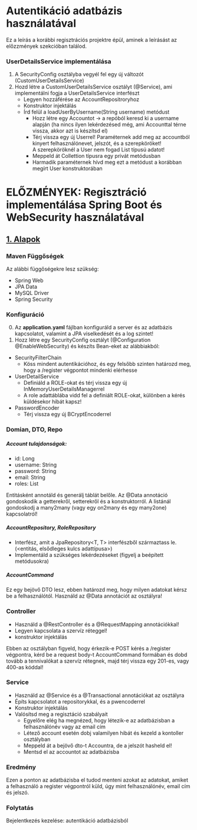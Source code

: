 # Autentikáció adatbázis használatával
Ez a leírás a korábbi regisztrációs projektre épül, aminek a leírásást az előzzmények szekcióban találod.

### UserDetailsService implementálása
1. A SecurityConfig osztályba vegyél fel egy új változót (CustomUserDetailsService)
2. Hozd létre a CustomUserDetailsService osztályt (@Service), ami implementálni fogja a UserDetailsService interfészt
   * Legyen hozzáférése az AccountRepositroryhoz
   * Konstruktor injektálás
   * Írd felül a loadUserByUsername(String username) metódust
     * Hozz létre egy Accountot -> a repóból keresd ki a username alapján (ha nincs ilyen lekérdezésed még, ami Accounttal térne vissza, akkor azt is készítsd el)
     * Térj vissza egy új Userrel! Paraméternek add meg az accountból kinyert felhasználónevet, jelszót, és a szerepköröket!
   <br>A szerepköröknél a User nem fogad List<Role> típusú adatot!</br>
     * Meppeld át Collettion<GrantedAuthority> típusra egy privát metódusban
     * Harmadik paraméternek hívd meg ezt a metódust a korábban megírt User konstruktorában












# ELŐZMÉNYEK: Regisztráció implementálása Spring Boot és WebSecurity használatával

## <u>1. Alapok</u>

### Maven Függőségek

Az alábbi függőségekre lesz szükség:

* Spring Web
* JPA Data
* MySQL Driver
* Spring Security

### Konfiguráció

0. Az <b>application.yaml</b> fájlban konfiguráld a server és az adatbázis kapcsolatot, valamint a JPA viselkedését és a
   log szintet!
1. Hozz létre egy SecurityConfig osztályt (@Configuration @EnableWebSecurity) és készíts Bean-eket az alábbiakból:

* SecurityFilterChain
    * Köss mindent autentikációhoz, és egy felsőbb szinten határozd meg, hogy a /register végpontot mindenki elérhesse
* UserDetailService
    * Definiáld a ROLE-okat és térj vissza egy új InMemoryUserDetailsManagerrel
    * A role adattáblába vidd fel a definiált ROLE-okat, különben a kérés küldésekor hibát kapsz!
* PasswordEncoder
    * Térj vissza egy új BCryptEncoderrel

### Domian, DTO, Repo

##### Account tulajdonságok:

* id: Long
* username: String
* password: String
* email: String
* roles: List<Role>

Entitásként annotáld és generálj táblát belőle. Az @Data annotáció gondoskodik a getterekről, setterekről és a
konstruktorról.
A listánál gondoskodj a many2many (vagy egy on2many és egy many2one) kapcsolatról!

##### AccountRepository, RoleRepository

* Interfész, amit a JpaRepository<T, T> interfészből származtass le. (<entitás, elsődleges kulcs adattípusa>)
* Implementáld a szükséges lekérdezéseket (figyelj a beépített metódusokra)

##### AccountCommand

Ez egy bejövő DTO lesz, ebben határozd meg, hogy milyen adatokat kérsz be a felhasználótól.
Használd az @Data annotációt az osztályra!

### Controller

* Használd a @RestController és a @RequestMapping annotációkkal!
* Legyen kapcsolata a szervíz réteggel!
* konstruktor injektálás

Ebben az osztályban figyeld, hogy érkezik-e POST kérés a /register végpontra, kérd be a request body-t AccountCommand
formában
és dobd tovább a tennivalókat a szervíz rétegnek, majd térj vissza egy 201-es, vagy 400-as kóddal!

### Service

* Használd az @Service és a @Transactional annotációkat az osztályra
* Építs kapcsolatot a repositorykkal, és a pwencoderrel
* Konstruktor injektálás
* Valósítsd meg a regisztáció szabályait
    * Egyelőre elég ha megnézed, hogy létezik-e az adatbázisban a felhasználónév vagy az email cím
    * Létező account esetén dobj valamilyen hibát és kezeld a kontoller osztályban
    * Meppeld át a bejövő dto-t Accountra, de a jelszót hasheld el!
    * Mentsd el az accountot az adatbázisba

### Eredmény

Ezen a ponton az adatbázisba el tudod menteni azokat az adatokat, amiket a felhasználó a register végpontról küld, úgy
mint felhasználónév, email cím és jelszó.

### Folytatás

Bejelentkezés kezelése: autentikáció adatbázisból